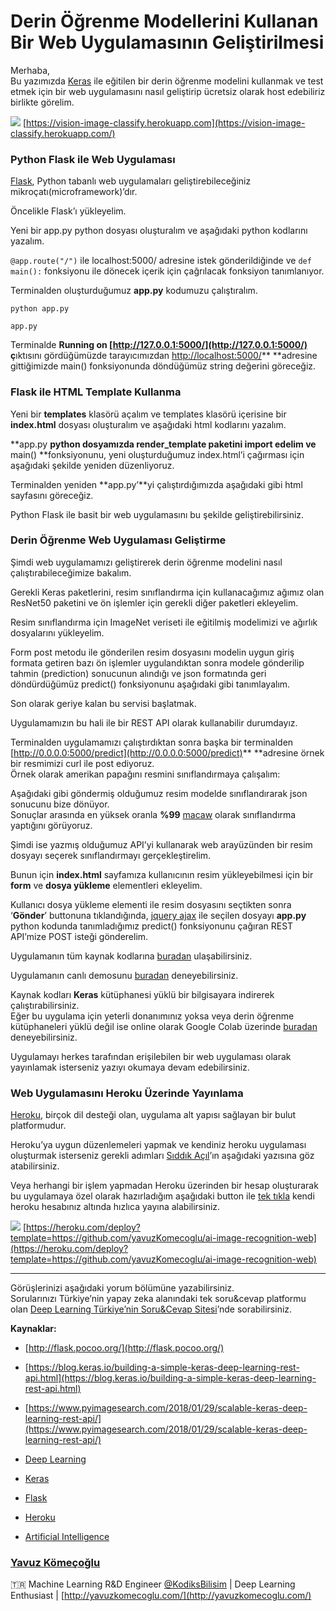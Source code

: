 # Derin Öğrenme Modellerini Kullanan Bir Web Uygulamasının Geliştirilmesi

Merhaba, <br> Bu yazımızda [Keras](http://keras.io/) ile eğitilen bir derin
öğrenme modelini kullanmak ve test etmek için bir web uygulamasını nasıl
geliştirip ücretsiz olarak host edebiliriz birlikte görelim.

![](https://cdn-images-1.medium.com/max/800/1*pgb3_b9VQq0aMYGYtvCL6A.png)
<span class="figcaption_hack">[https://vision-image-classify.herokuapp.com](https://vision-image-classify.herokuapp.com/)</span>

### Python Flask ile Web Uygulaması

[Flask](http://flask.pocoo.org/), Python tabanlı web uygulamaları
geliştirebileceğiniz mikroçatı(microframework)’dır.

Öncelikle Flask’ı yükleyelim.

     

Yeni bir app.py python dosyası oluşturalım ve aşağıdaki python kodlarını
yazalım.

`@app.route("/")` ile localhost:5000/ adresine istek gönderildiğinde ve `def
main():` fonksiyonu ile dönecek içerik için çağrılacak fonksiyon tanımlanıyor.

Terminalden oluşturduğumuz **app.py** kodumuzu çalıştıralım.

`python app.py`

<span class="figcaption_hack">`app.py`</span>

Terminalde **Running on **[http://127.0.0.1:5000/](http://127.0.0.1:5000/)**
ç**ıktısını gördüğümüzde tarayıcımızdan
[http://localhost:5000/](http://localhost:5000/)** **adresine gittiğimizde
main() fonksiyonunda döndüğümüz string değerini göreceğiz.

### Flask ile HTML Template Kullanma

Yeni bir **templates** klasörü açalım ve templates klasörü içerisine bir
**index.html** dosyası oluşturalım ve aşağıdaki html kodlarını yazalım.

**app.py **python dosyamızda **render_template** paketini import edelim ve**
main() **fonksiyonunu, yeni oluşturduğumuz index.html’i çağırması için aşağıdaki
şekilde yeniden düzenliyoruz.

Terminalden yeniden **app.py’**yi çalıştırdığımızda aşağıdaki gibi html
sayfasını göreceğiz.

Python Flask ile basit bir web uygulamasını bu şekilde geliştirebilirsiniz.

### Derin Öğrenme Web Uygulaması Geliştirme

Şimdi web uygulamamızı geliştirerek derin öğrenme modelini nasıl
çalıştırabileceğimize bakalım.

Gerekli Keras paketlerini, resim sınıflandırma için kullanacağımız ağımız olan
ResNet50 paketini ve ön işlemler için gerekli diğer paketleri ekleyelim.

Resim sınıflandırma için ImageNet veriseti ile eğitilmiş modelimizi ve ağırlık
dosyalarını yükleyelim.

Form post metodu ile gönderilen resim dosyasını modelin uygun giriş formata
getiren bazı ön işlemler uygulandıktan sonra modele gönderilip tahmin
(prediction) sonucunun alındığı ve json formatında geri döndürdüğümüz predict()
fonksiyonunu aşağıdaki gibi tanımlayalım.

Son olarak geriye kalan bu servisi başlatmak.

Uygulamamızın bu hali ile bir REST API olarak kullanabilir durumdayız.

Terminalden uygulamamızı çalıştırdıktan sonra başka bir terminalden
[http://0.0.0.0:5000/predict](http://0.0.0.0:5000/predict)** **adresine örnek
bir resmimizi curl ile post ediyoruz.<br> Örnek olarak amerikan papağını resmini
sınıflandırmaya çalışalım:

Aşağıdaki gibi göndermiş olduğumuz resim modelde sınıflandırarak json sonucunu
bize dönüyor. <br> Sonuçlar arasında en yüksek oranla **%99**
[macaw](https://www.google.com/search?q=macaw&source=lnms&tbm=isch&sa=X&ved=0ahUKEwjSsOTrhtHaAhVFaxQKHc1VDDEQ_AUICigB&biw=1865&bih=962)
olarak sınıflandırma yaptığını görüyoruz.

Şimdi ise yazmış olduğumuz API’yi kullanarak web arayüzünden bir resim dosyayı
seçerek sınıflandırmayı gerçekleştirelim.

Bunun için **index.html** sayfamıza kullanıcının resim yükleyebilmesi için bir
**form** ve **dosya yükleme** elementleri ekleyelim.

Kullanıcı dosya yükleme elementi ile resim dosyasını seçtikten sonra
‘**Gönder**’ buttonuna tıklandığında, [jquery
ajax](http://api.jquery.com/jquery.ajax/) ile seçilen dosyayı **app.py** python
kodunda tanımladığımız predict() fonksiyonunu çağıran REST API’mize POST isteği
gönderelim.

Uygulamanın tüm kaynak kodlarına
[buradan](https://github.com/yavuzKomecoglu/ai-image-recognition-web)
ulaşabilirsiniz.

Uygulamanın canlı demosunu
[buradan](https://vision-image-classify.herokuapp.com/) deneyebilirsiniz.

Kaynak kodları **Keras** kütüphanesi yüklü bir bilgisayara indirerek
çalıştırabilirsiniz.<br> Eğer bu uygulama için yeterli donanımınız yoksa veya
derin öğrenme kütüphaneleri yüklü değil ise online olarak Google Colab üzerinde
[buradan](https://colab.research.google.com/drive/1qhtbob_ZUxGFd8q9xbCy28S8UwXIQNwE)
deneyebilirsiniz.

Uygulamayı herkes tarafından erişilebilen bir web uygulaması olarak yayınlamak
isterseniz yazıyı okumaya devam edebilirsiniz.

### Web Uygulamasını Heroku Üzerinde Yayınlama

[Heroku](https://www.heroku.com/), birçok dil desteği olan, uygulama alt yapısı
sağlayan bir bulut platformudur.

Heroku’ya uygun düzenlemeleri yapmak ve kendiniz heroku uygulaması oluşturmak
isterseniz gerekli adımları [Sıddık Açıl](https://medium.com/@sddkal)’ın
aşağıdaki yazısına göz atabilirsiniz.

Veya herhangi bir işlem yapmadan Heroku üzerinden bir hesap oluşturarak bu
uygulamaya özel olarak hazırladığım aşağıdaki button ile [tek
tıkla](https://heroku.com/deploy?template=https://github.com/yavuzKomecoglu/ai-image-recognition-web)
kendi heroku hesabınız altında hızlıca yayına alabilirsiniz.

![](https://cdn-images-1.medium.com/max/800/1*SfzRiagJO8wCH60szjj9yA.png)
<span class="figcaption_hack">[https://heroku.com/deploy?template=https://github.com/yavuzKomecoglu/ai-image-recognition-web](https://heroku.com/deploy?template=https://github.com/yavuzKomecoglu/ai-image-recognition-web)</span>

*****

Görüşlerinizi aşağıdaki yorum bölümüne yazabilirsiniz.<br> Sorularınızı
Türkiye’nin yapay zeka alanındaki tek soru&cevap platformu olan [Deep Learning
Türkiye’nin Soru&Cevap Sitesi](https://sorucevap.deeplearningturkiye.com/)’nde
sorabilirsiniz.

**Kaynaklar:**

* [http://flask.pocoo.org/](http://flask.pocoo.org/)
* [https://blog.keras.io/building-a-simple-keras-deep-learning-rest-api.html](https://blog.keras.io/building-a-simple-keras-deep-learning-rest-api.html)
* [https://www.pyimagesearch.com/2018/01/29/scalable-keras-deep-learning-rest-api/](https://www.pyimagesearch.com/2018/01/29/scalable-keras-deep-learning-rest-api/)

* [Deep Learning](https://medium.com/tag/deep-learning?source=post)
* [Keras](https://medium.com/tag/keras?source=post)
* [Flask](https://medium.com/tag/flask?source=post)
* [Heroku](https://medium.com/tag/heroku?source=post)
* [Artificial
Intelligence](https://medium.com/tag/artificial-intelligence?source=post)

### [Yavuz Kömeçoğlu](https://medium.com/@komecoglu.yavuz)

🇹🇷 Machine Learning R&D Engineer
[@KodiksBilisim](http://twitter.com/KodiksBilisim) | Deep Learning Enthusiast |
[http://yavuzkomecoglu.com/](http://yavuzkomecoglu.com/)

